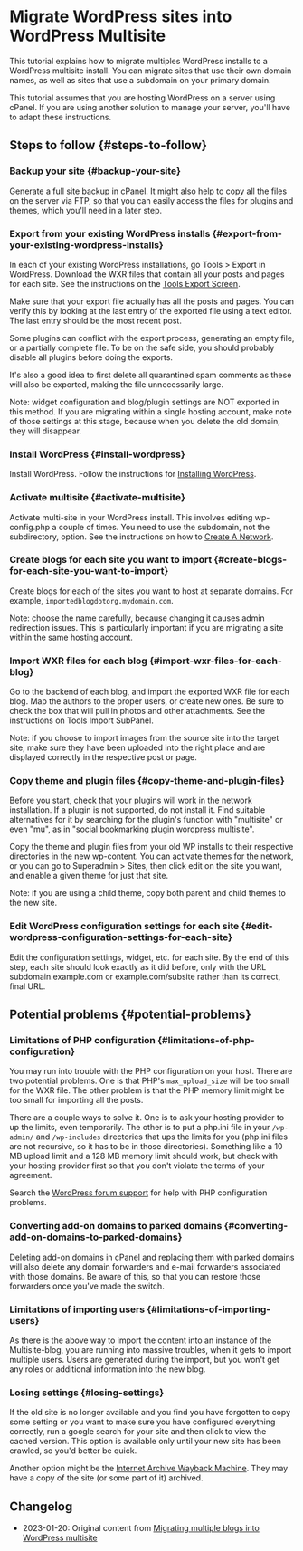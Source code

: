 # Migrate WordPress sites into WordPress Multisite

This tutorial explains how to migrate multiples WordPress installs to a WordPress multisite install. You can migrate sites that use their own domain names, as well as sites that use a subdomain on your primary domain.

This tutorial assumes that you are hosting WordPress on a server using cPanel. If you are using another solution to manage your server, you'll have to adapt these instructions.

## Steps to follow {#steps-to-follow}

### Backup your site {#backup-your-site}

Generate a full site backup in cPanel. It might also help to copy all the files on the server via FTP, so that you can easily access the files for plugins and themes, which you'll need in a later step.

### Export from your existing WordPress installs {#export-from-your-existing-wordpress-installs}

In each of your existing WordPress installations, go Tools > Export in WordPress. Download the WXR files that contain all your posts and pages for each site. See the instructions on the [Tools Export Screen](https://wordpress.org/documentation/article/tools-export-screen/).

Make sure that your export file actually has all the posts and pages. You can verify this by looking at the last entry of the exported file using a text editor. The last entry should be the most recent post.

Some plugins can conflict with the export process, generating an empty file, or a partially complete file. To be on the safe side, you should probably disable all plugins before doing the exports.

It's also a good idea to first delete all quarantined spam comments as these will also be exported, making the file unnecessarily large.

Note: widget configuration and blog/plugin settings are NOT exported in this method. If you are migrating within a single hosting account, make note of those settings at this stage, because when you delete the old domain, they will disappear.

### Install WordPress {#install-wordpress}

Install WordPress. Follow the instructions for [Installing WordPress](https://developer.wordpress.org/advanced-administration/before-install/howto-install/).

### Activate multisite {#activate-multisite}

Activate multi-site in your WordPress install. This involves editing wp-config.php a couple of times. You need to use the subdomain, not the subdirectory, option. See the instructions on how to [Create A Network](https://developer.wordpress.org/advanced-administration/multisite/create-network/).

### Create blogs for each site you want to import {#create-blogs-for-each-site-you-want-to-import}

Create blogs for each of the sites you want to host at separate domains. For example, `importedblogdotorg.mydomain.com`.

Note: choose the name carefully, because changing it causes admin redirection issues. This is particularly important if you are migrating a site within the same hosting account.

### Import WXR files for each blog {#import-wxr-files-for-each-blog}

Go to the backend of each blog, and import the exported WXR file for each blog. Map the authors to the proper users, or create new ones. Be sure to check the box that will pull in photos and other attachments. See the instructions on Tools Import SubPanel.

Note: if you choose to import images from the source site into the target site, make sure they have been uploaded into the right place and are displayed correctly in the respective post or page.

### Copy theme and plugin files {#copy-theme-and-plugin-files}

Before you start, check that your plugins will work in the network installation. If a plugin is not supported, do not install it. Find suitable alternatives for it by searching for the plugin's function with "multisite" or even "mu", as in "social bookmarking plugin wordpress multisite".

Copy the theme and plugin files from your old WP installs to their respective directories in the new wp-content. You can activate themes for the network, or you can go to Superadmin > Sites, then click edit on the site you want, and enable a given theme for just that site.

Note: if you are using a child theme, copy both parent and child themes to the new site.

### Edit WordPress configuration settings for each site {#edit-wordpress-configuration-settings-for-each-site}

Edit the configuration settings, widget, etc. for each site. By the end of this step, each site should look exactly as it did before, only with the URL subdomain.example.com or example.com/subsite rather than its correct, final URL.

## Potential problems {#potential-problems}

### Limitations of PHP configuration {#limitations-of-php-configuration}

You may run into trouble with the PHP configuration on your host. There are two potential problems. One is that PHP's `max_upload_size` will be too small for the WXR file. The other problem is that the PHP memory limit might be too small for importing all the posts.

There are a couple ways to solve it. One is to ask your hosting provider to up the limits, even temporarily. The other is to put a php.ini file in your `/wp-admin/` and `/wp-includes` directories that ups the limits for you (php.ini files are not recursive, so it has to be in those directories). Something like a 10 MB upload limit and a 128 MB memory limit should work, but check with your hosting provider first so that you don't violate the terms of your agreement.

Search the [WordPress forum support](https://wordpress.org/documentation/forums/) for help with PHP configuration problems.

### Converting add-on domains to parked domains {#converting-add-on-domains-to-parked-domains}

Deleting add-on domains in cPanel and replacing them with parked domains will also delete any domain forwarders and e-mail forwarders associated with those domains. Be aware of this, so that you can restore those forwarders once you've made the switch.

### Limitations of importing users {#limitations-of-importing-users}

As there is the above way to import the content into an instance of the Multisite-blog, you are running into massive troubles, when it gets to import multiple users. Users are generated during the import, but you won't get any roles or additional information into the new blog.

### Losing settings {#losing-settings}

If the old site is no longer available and you find you have forgotten to copy some setting or you want to make sure you have configured everything correctly, run a google search for your site and then click to view the cached version. This option is available only until your new site has been crawled, so you'd better be quick.

Another option might be the [Internet Archive Wayback Machine](https://archive.org/web/). They may have a copy of the site (or some part of it) archived.

## Changelog

- 2023-01-20: Original content from [Migrating multiple blogs into WordPress multisite](https://wordpress.org/documentation/article/migrating-multiple-blogs-into-wordpress-multisite/)
